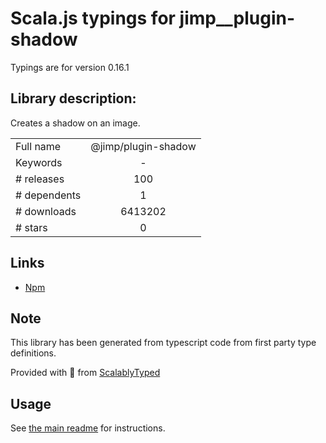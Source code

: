 
# Scala.js typings for jimp__plugin-shadow

Typings are for version 0.16.1

## Library description:
Creates a shadow on an image.

|                    |                 |
| ------------------ | :-------------: |
| Full name          | @jimp/plugin-shadow |
| Keywords           | - |
| # releases         | 100 |
| # dependents       | 1 |
| # downloads        | 6413202 |
| # stars            | 0 |

## Links
- [Npm](https://www.npmjs.com/package/%40jimp%2Fplugin-shadow)
    


## Note
This library has been generated from typescript code from first party type definitions.

Provided with :purple_heart: from [ScalablyTyped](https://github.com/oyvindberg/ScalablyTyped)

## Usage
See [the main readme](../../readme.md) for instructions.


